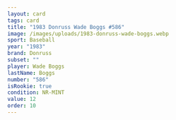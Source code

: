 ```yaml
---
layout: card
tags: card
title: "1983 Donruss Wade Boggs #586"
image: /images/uploads/1983-donruss-wade-boggs.webp
sport: Baseball
year: "1983"
brand: Donruss
subset: ""
player: Wade Boggs
lastName: Boggs
number: "586"
isRookie: true
condition: NR-MINT
value: 12
order: 10
---
```

